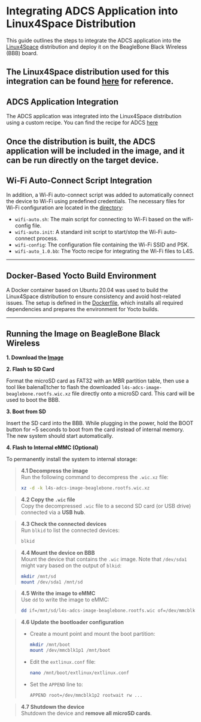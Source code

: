 # Integrating ADCS Application into Linux4Space Distribution

This guide outlines the steps to integrate the ADCS application into the [Linux4Space](https://linux4space.org) distribution and deploy it on the BeagleBone Black Wireless (BBB) board.

The Linux4Space distribution used for this integration can be found [here](https://gitlab.com/linux4space/BBW-ADCS) for reference.
---
## ADCS Application Integration
The ADCS application was integrated into the Linux4Space distribution using a custom recipe. You can find the recipe for ADCS [here](/L4S_yocto_files/adcs/adcs_1.0.bb)

Once the distribution is built, the ADCS application will be included in the image, and it can be run directly on the target device.
---
## Wi-Fi Auto-Connect Script Integration
In addition, a Wi-Fi auto-connect script was added to automatically connect the device to Wi-Fi using predefined credentials. The necessary files for Wi-Fi configuration are located in the  [directory](/L4S_yocto_files/wifi-connection):

- `wifi-auto.sh`: The main script for connecting to Wi-Fi based on the wifi-config file.
- `wifi-auto.init`: A standard init script to start/stop the Wi-Fi auto-connect process.
- `wifi-config`: The configuration file containing the Wi-Fi SSID and PSK.
- `wifi-auto_1.0.bb`: The Yocto recipe for integrating the Wi-Fi files to L4S.
---
## Docker-Based Yocto Build Environment
A Docker container based on Ubuntu 20.04 was used to build the Linux4Space distribution to ensure consistency and avoid host-related issues. The setup is defined in the [Dockerfile](/L4S_yocto_files/Dockerfile), which installs all required dependencies and prepares the environment for Yocto builds.


---
## Running the Image on BeagleBone Black Wireless

**1. Download the [Image]()** 

**2. Flash to SD Card**

Format the microSD card as FAT32 with an MBR partition table, then use a tool like balenaEtcher to flash the downloaded `l4s-adcs-image-beaglebone.rootfs.wic.xz` file directly onto a microSD card. This card will be used to boot the BBB.

**3. Boot from SD**

Insert the SD card into the BBB. While plugging in the power, hold the BOOT button for ~5 seconds to boot from the card instead of internal memory. The new system should start automatically.

**4. Flash to Internal eMMC (Optional)**

To permanently install the system to internal storage:

> **4.1 Decompress the image**  
> Run the following command to decompress the `.wic.xz` file:
> ```bash
> xz -d -k l4s-adcs-image-beaglebone.rootfs.wic.xz
> ```

> **4.2 Copy the `.wic` file**  
> Copy the decompressed `.wic` file to a second SD card (or USB drive) connected via a **USB hub**.

> **4.3 Check the connected devices**  
> Run `blkid` to list the connected devices:
> ```bash
> blkid
> ```

> **4.4 Mount the device on BBB**  
> Mount the device that contains the `.wic` image. Note that `/dev/sda1` might vary based on the output of `blkid`:
> ```bash
> mkdir /mnt/sd
> mount /dev/sda1 /mnt/sd
> ```

> **4.5 Write the image to eMMC**  
> Use `dd` to write the image to eMMC:
> ```bash
> dd if=/mnt/sd/l4s-adcs-image-beaglebone.rootfs.wic of=/dev/mmcblk1 bs=64K
> ```

> **4.6 Update the bootloader configuration**
> - Create a mount point and mount the boot partition:
>     ```bash
>     mkdir /mnt/boot
>     mount /dev/mmcblk1p1 /mnt/boot
>     ```
> - Edit the `extlinux.conf` file:
>     ```bash
>     nano /mnt/boot/extlinux/extlinux.conf
>     ```
> - Set the `APPEND` line to:
>     ```bash
>     APPEND root=/dev/mmcblk1p2 rootwait rw ...
>    ```

> **4.7 Shutdown the device**  
> Shutdown the device and **remove all microSD cards**.






